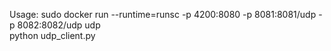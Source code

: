 Usage: sudo docker run --runtime=runsc -p 4200:8080 -p 8081:8081/udp -p 8082:8082/udp udp  
python udp_client.py  


